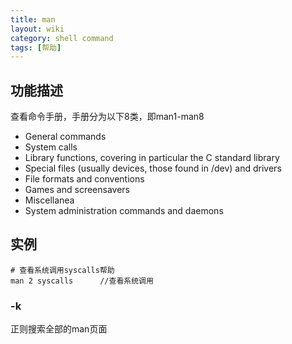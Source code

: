 ```yaml
---
title: man
layout: wiki
category: shell command
tags: [帮助]
---
```


## 功能描述

查看命令手册，手册分为以下8类，即man1-man8

* General commands
* System calls
* Library functions, covering in particular the C standard library
* Special files (usually devices, those found in /dev) and drivers
* File formats and conventions
* Games and screensavers
* Miscellanea
* System administration commands and daemons

## 实例

~~~
# 查看系统调用syscalls帮助
man 2 syscalls		//查看系统调用
~~~

### -k

正则搜索全部的man页面
